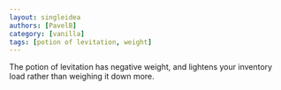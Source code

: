 ```yaml
---
layout: singleidea
authors: [PavelB]
category: [vanilla]
tags: [potion of levitation, weight]
---
```

The potion of levitation has negative weight, and lightens your inventory load rather than weighing it down more.
